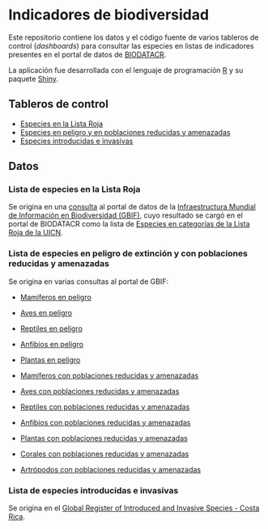 # Indicadores de biodiversidad

Este repositorio contiene los datos y el código fuente de varios tableros de control (*dashboards*) para consultar las especies en listas de indicadores presentes en el portal de datos de [BIODATACR](http://biodiversidad.go.cr/).

La aplicación fue desarrollada con el lenguaje de programación [R](https://www.r-project.org/) y su paquete [Shiny](https://shiny.rstudio.com/).

## Tableros de control

- [Especies en la Lista Roja](https://biodatacr.shinyapps.io/especies-lista-roja/)
- [Especies en peligro y en poblaciones reducidas y amenazadas](https://biodatacr.shinyapps.io/especies-peligro-poblaciones-reducidas-amenazadas/)
- [Especies introducidas e invasivas](https://biodatacr.shinyapps.io/especies-introducidas-invasivas/)

## Datos

### Lista de especies en la Lista Roja

Se origina en una [consulta](https://doi.org/10.15468/dl.mys4hm) al portal de datos de la [Infraestructura Mundial de Información en Biodiversidad (GBIF)](https://www.gbif.org/), cuyo resultado se cargó en el portal de BIODATACR como la lista de [Especies en categorías de la Lista Roja de la UICN](http://data.biodiversidad.go.cr/specieslists/speciesListItem/list/drt1658964047748).

### Lista de especies en peligro de extinción y con poblaciones reducidas y amenazadas

Se origina en varias consultas al portal de GBIF:

- [Mamíferos en peligro](https://doi.org/10.15468/dl.3w6bxd)
- [Aves en peligro](https://doi.org/10.15468/dl.sftnp2)
- [Reptiles en peligro](https://doi.org/10.15468/dl.xk68jj)
- [Anfibios en peligro](https://doi.org/10.15468/dl.gmaqnr)
- [Plantas en peligro](https://doi.org/10.15468/dl.cnwmhg)

- [Mamíferos con poblaciones reducidas y amenazadas](https://doi.org/10.15468/dl.vu3spq)
- [Aves con poblaciones reducidas y amenazadas](https://doi.org/10.15468/dl.6cmtxs)
- [Reptiles con poblaciones reducidas y amenazadas](https://doi.org/10.15468/dl.d47ajh)
- [Anfibios con poblaciones reducidas y amenazadas](https://doi.org/10.15468/dl.8kyztr)
- [Plantas con poblaciones reducidas y amenazadas](https://doi.org/10.15468/dl.j5ftpn)
- [Corales con poblaciones reducidas y amenazadas](https://doi.org/10.15468/dl.eu6tfy)
- [Artrópodos con poblaciones reducidas y amenazadas]()

### Lista de especies introducidas e invasivas

Se origina en el [Global Register of Introduced and Invasive Species - Costa Rica](https://www.gbif.org/dataset/471fa55a-3d00-4bde-acb1-3b118248f50d).